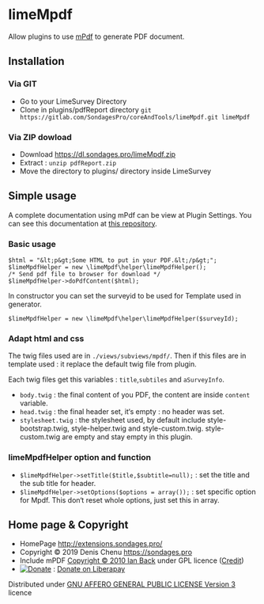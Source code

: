 # limeMpdf

Allow plugins to use [mPdf](https://mpdf.github.io/) to generate PDF document.

## Installation

### Via GIT
- Go to your LimeSurvey Directory
- Clone in plugins/pdfReport directory `git https://gitlab.com/SondagesPro/coreAndTools/limeMpdf.git limeMpdf`

### Via ZIP dowload
- Download <https://dl.sondages.pro/limeMpdf.zip>
- Extract : `unzip pdfReport.zip`
- Move the directory to  plugins/ directory inside LimeSurvey

## Simple usage

A complete documentation using mPdf can be view at Plugin Settings. You can see this documentation at [this repository](assets/Demo%20of%20limeMpdf.pdf).

### Basic usage

````
$html = "&lt;p&gt;Some HTML to put in your PDF.&lt;/p&gt;";
$limeMpdfHelper = new \limeMpdf\helper\limeMpdfHelper();
/* Send pdf file to browser for download */
$limeMpdfHelper->doPdfContent($html);
````

In constructor you can set the surveyid to be used for Template used in generator.
````
$limeMpdfHelper = new \limeMpdf\helper\limeMpdfHelper($surveyId);
````

### Adapt html and css
The twig files used are in `./views/subviews/mpdf/`. Then if this files are in template used : it replace the default twig file from plugin.

Each twig files get this variables : `title`,`subtiles` and `aSurveyInfo`.

- `body.twig` : the final content of you PDF, the content are inside `content` variable.
- `head.twig` : the final header set, it‘s empty : no header was set.
- `stylesheet.twig` : the stylesheet used, by default include style-bootstrap.twig, style-helper.twig and style-custom.twig. style-custom.twig are empty and stay empty in this plugin.</li>

### limeMpdfHelper option and function

- `$limeMpdfHelper->setTitle($title,$subtitle=null);` : set the title and the sub title for header.
- `$limeMpdfHelper->setOptions($options = array());` : set specific option for Mpdf. This don‘t reset whole options, just set this in array.

## Home page & Copyright
- HomePage <http://extensions.sondages.pro/>
- Copyright © 2019 Denis Chenu <https://sondages.pro>
- Include mPDF [Copyright © 2010 Ian Back](https://mpdf.github.io/about-mpdf/license.html) under GPL licence ([Credit](https://mpdf.github.io/about-mpdf/credits.html))
- [![Donate](https://liberapay.com/assets/widgets/donate.svg)](https://liberapay.com/SondagesPro/) : [Donate on Liberapay](https://liberapay.com/SondagesPro/)

Distributed under [GNU AFFERO GENERAL PUBLIC LICENSE Version 3](http://www.gnu.org/licenses/agpl.txt) licence
